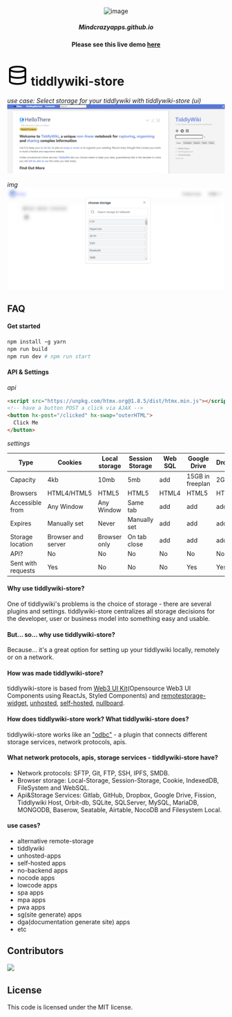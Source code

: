 <br/>

<p align="center">
 <img src="https://cdn-icons-png.flaticon.com/512/8947/8947740.png" alt="image" width="70px">
</p>

<h5 align="center">Mindcrazyapps.github.io</h5>

<h4 align="center"> Please see this live demo <a href="https://tiddlywiki-store.netlify.app/"> here </a> </h3>

# <img src="./logo.svg"> tiddlywiki-store

*use case: Select storage for your tiddlywiki with tiddlywiki-store (ui)*
<img src="./screenshot/img2.png" alt="image"/>

*img*
<img src="./screenshot/img1.png" alt="image"/>

## FAQ

#### Get started
```ruby
npm install -g yarn
npm run build
npm run dev # npm run start
```

#### API & Settings
*api*
```html
<script src="https://unpkg.com/htmx.org@1.8.5/dist/htmx.min.js"></script>
<!-- have a button POST a click via AJAX -->
<button hx-post="/clicked" hx-swap="outerHTML">
  Click Me
</button>
```

*settings*

| Type               	| Cookies            	| Local storage 	| Session Storage 	| Web SQL 	| Google Drive     	| Dropbox 	| NocoDB 	| Airtable 	| SeaTable | Grist  	| IndexDB  	| HistoryPush  	|
|--------------------	|--------------------	|---------------	|-----------------	|---------	|------------------	|---------	|---------	|---------	|---------	|--------	|--------	|--------	|
| Capacity           	| 4kb                	| 10mb          	| 5mb             	| add     	| 15GB in freeplan 	| 2GB     	| 2GB     	| 2GB     	| 2GB     	| 2GB    	| 2GB    	|2GB    	|
| Browsers           	| HTML4/HTML5        	| HTML5         	| HTML5           	| HTML4   	| HTML5            	| HTML5   	| HTML5   	| HTML5   	| HTML5    | HTML5   | 2GB    	|2GB    	|
| Accessible from    	| Any Window         	| Any Window    	| Same tab        	| add     	| add              	| add     	| add     	| add     	| add     	| add    	| 2GB    	|2GB    	|
| Expires            	| Manually set       	| Never         	| Manually set    	| add     	| add              	| add     	| add     	| add     	| add     	| add    	| 2GB    	|2GB    	|
| Storage location   	| Browser and server 	| Browser only  	| On tab close    	| add     	| add              	| add     	| add     	| add     	| add     	| add    	| 2GB    	|2GB    	|
| API?               	| No                 	| No            	| No              	| No      	| No               	| No      	| add     	| add     	| add     	| add    	| 2GB    	|2GB    	|
| Sent with requests 	| Yes                	| No            	| No              	| No      	| Yes              	| Yes     	| Yes     	| Yes     	| Yes     	| Yes    	|Yes    	|Yes    	|

#### Why use tiddlywiki-store?
One of tiddlywiki's problems is the choice of storage - there are several plugins and settings. tiddlywiki-store centralizes all storage decisions for the developer, user or business model into something easy and usable.

#### But... so... why use tiddlywiki-store?
Because... it's a great option for setting up your tiddlywiki locally, remotely or on a network.

#### How was made tiddlywiki-store?
tiddlywiki-store is based from [Web3 UI Kit](https://github.com/devzstudio/Web3UIKit/)(Opensource Web3 UI Components using ReactJs, Styled Components) and [remotestorage-widget](https://github.com/remotestorage/remotestorage-widget), [unhosted](https://unhosted.org/apps/), [self-hosted](https://selfhosted.show/), [nullboard](https://nullboard.io/preview). 

#### How does tiddlywiki-store work? What tiddlywiki-store does?
tiddlywiki-store works like an ["odbc"](https://learn.microsoft.com/en-us/sql/odbc/reference/what-is-odbc?view=sql-server-ver16) - a plugin that connects different storage services, network protocols, apis.

#### What network protocols, apis, storage services - tiddlywiki-store have?
- Network protocols: SFTP, Git, FTP, SSH, IPFS, SMDB.
- Browser storage: Local-Storage, Session-Storage, Cookie, IndexedDB, FileSystem and WebSQL.
- Api&Storage Services: Gitlab, GitHub, Dropbox, Google Drive, Fission, Tiddlywiki Host, Orbit-db, SQLite, SQLServer, MySQL, MariaDB, MONGODB, Baserow, Seatable, Airtable, NocoDB and Filesystem Local.

#### use cases?
- alternative remote-storage
- tiddlywiki
- unhosted-apps
- self-hosted apps
- no-backend apps
- nocode apps
- lowcode apps
- spa apps
- mpa apps
- pwa apps
- sg(site generate) apps
- dga(documentation generate site) apps
- etc

## Contributors

<a href="https://github.com/mindcrazyapps/tiddlywiki-store/graphs/contributors">
  <img src="https://contrib.rocks/image?repo=mindcrazyapps/tiddlywiki-store" />
</a>

## License
This code is licensed under the MIT license.

